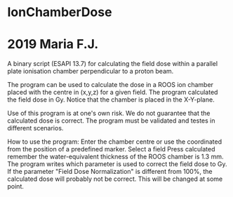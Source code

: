 # IonChamberDose
# 2019 Maria F.J.

A binary script (ESAPI 13.7) for calculating the field dose within a parallel plate ionisation chamber perpendicular to a proton beam.

The program can be used to calculate the dose in a ROOS ion chamber placed with the centre in (x,y,z) for a given field. 
The program calculated the field dose in Gy. Notice that the chamber is placed in the X-Y-plane. 

Use of this program is at one's own risk. We do not guarantee that the calculated dose is correct. 
The program must be validated and testes in different scenarios.

How to use the program:
Enter the chamber centre or use the coordinated from the position of a predefined marker.
Select a field
Press calculated
remember the water-equivalent thickness of the ROOS chamber is 1.3 mm.
The program writes which parameter is used to correct the field dose to Gy. 
If the parameter "Field Dose Normalization" is different from 100%, the calculated dose will probably not be correct. 
This will be changed at some point.
